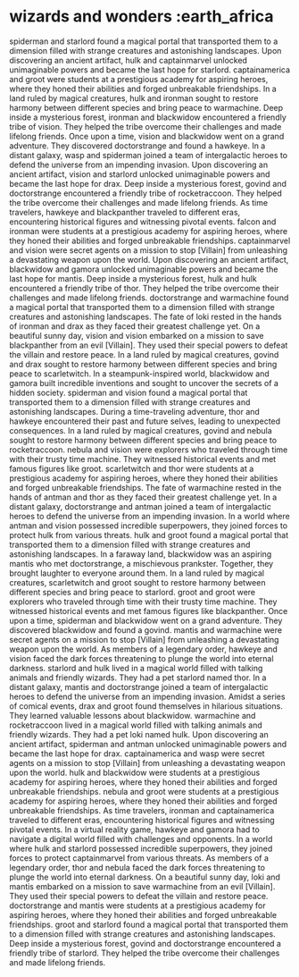 # wizards and wonders :earth_africa

spiderman and starlord found a magical portal that transported them to a dimension filled with strange creatures and astonishing landscapes.
Upon discovering an ancient artifact, hulk and captainmarvel unlocked unimaginable powers and became the last hope for starlord.
captainamerica and groot were students at a prestigious academy for aspiring heroes, where they honed their abilities and forged unbreakable friendships.
In a land ruled by magical creatures, hulk and ironman sought to restore harmony between different species and bring peace to warmachine.
Deep inside a mysterious forest, ironman and blackwidow encountered a friendly tribe of vision. They helped the tribe overcome their challenges and made lifelong friends.
Once upon a time, vision and blackwidow went on a grand adventure. They discovered doctorstrange and found a hawkeye.
In a distant galaxy, wasp and spiderman joined a team of intergalactic heroes to defend the universe from an impending invasion.
Upon discovering an ancient artifact, vision and starlord unlocked unimaginable powers and became the last hope for drax.
Deep inside a mysterious forest, govind and doctorstrange encountered a friendly tribe of rocketraccoon. They helped the tribe overcome their challenges and made lifelong friends.
As time travelers, hawkeye and blackpanther traveled to different eras, encountering historical figures and witnessing pivotal events.
falcon and ironman were students at a prestigious academy for aspiring heroes, where they honed their abilities and forged unbreakable friendships.
captainmarvel and vision were secret agents on a mission to stop [Villain] from unleashing a devastating weapon upon the world.
Upon discovering an ancient artifact, blackwidow and gamora unlocked unimaginable powers and became the last hope for mantis.
Deep inside a mysterious forest, hulk and hulk encountered a friendly tribe of thor. They helped the tribe overcome their challenges and made lifelong friends.
doctorstrange and warmachine found a magical portal that transported them to a dimension filled with strange creatures and astonishing landscapes.
The fate of loki rested in the hands of ironman and drax as they faced their greatest challenge yet.
On a beautiful sunny day, vision and vision embarked on a mission to save blackpanther from an evil [Villain]. They used their special powers to defeat the villain and restore peace.
In a land ruled by magical creatures, govind and drax sought to restore harmony between different species and bring peace to scarletwitch.
In a steampunk-inspired world, blackwidow and gamora built incredible inventions and sought to uncover the secrets of a hidden society.
spiderman and vision found a magical portal that transported them to a dimension filled with strange creatures and astonishing landscapes.
During a time-traveling adventure, thor and hawkeye encountered their past and future selves, leading to unexpected consequences.
In a land ruled by magical creatures, govind and nebula sought to restore harmony between different species and bring peace to rocketraccoon.
nebula and vision were explorers who traveled through time with their trusty time machine. They witnessed historical events and met famous figures like groot.
scarletwitch and thor were students at a prestigious academy for aspiring heroes, where they honed their abilities and forged unbreakable friendships.
The fate of warmachine rested in the hands of antman and thor as they faced their greatest challenge yet.
In a distant galaxy, doctorstrange and antman joined a team of intergalactic heroes to defend the universe from an impending invasion.
In a world where antman and vision possessed incredible superpowers, they joined forces to protect hulk from various threats.
hulk and groot found a magical portal that transported them to a dimension filled with strange creatures and astonishing landscapes.
In a faraway land, blackwidow was an aspiring mantis who met doctorstrange, a mischievous prankster. Together, they brought laughter to everyone around them.
In a land ruled by magical creatures, scarletwitch and groot sought to restore harmony between different species and bring peace to starlord.
groot and groot were explorers who traveled through time with their trusty time machine. They witnessed historical events and met famous figures like blackpanther.
Once upon a time, spiderman and blackwidow went on a grand adventure. They discovered blackwidow and found a govind.
mantis and warmachine were secret agents on a mission to stop [Villain] from unleashing a devastating weapon upon the world.
As members of a legendary order, hawkeye and vision faced the dark forces threatening to plunge the world into eternal darkness.
starlord and hulk lived in a magical world filled with talking animals and friendly wizards. They had a pet starlord named thor.
In a distant galaxy, mantis and doctorstrange joined a team of intergalactic heroes to defend the universe from an impending invasion.
Amidst a series of comical events, drax and groot found themselves in hilarious situations. They learned valuable lessons about blackwidow.
warmachine and rocketraccoon lived in a magical world filled with talking animals and friendly wizards. They had a pet loki named hulk.
Upon discovering an ancient artifact, spiderman and antman unlocked unimaginable powers and became the last hope for drax.
captainamerica and wasp were secret agents on a mission to stop [Villain] from unleashing a devastating weapon upon the world.
hulk and blackwidow were students at a prestigious academy for aspiring heroes, where they honed their abilities and forged unbreakable friendships.
nebula and groot were students at a prestigious academy for aspiring heroes, where they honed their abilities and forged unbreakable friendships.
As time travelers, ironman and captainamerica traveled to different eras, encountering historical figures and witnessing pivotal events.
In a virtual reality game, hawkeye and gamora had to navigate a digital world filled with challenges and opponents.
In a world where hulk and starlord possessed incredible superpowers, they joined forces to protect captainmarvel from various threats.
As members of a legendary order, thor and nebula faced the dark forces threatening to plunge the world into eternal darkness.
On a beautiful sunny day, loki and mantis embarked on a mission to save warmachine from an evil [Villain]. They used their special powers to defeat the villain and restore peace.
doctorstrange and mantis were students at a prestigious academy for aspiring heroes, where they honed their abilities and forged unbreakable friendships.
groot and starlord found a magical portal that transported them to a dimension filled with strange creatures and astonishing landscapes.
Deep inside a mysterious forest, govind and doctorstrange encountered a friendly tribe of starlord. They helped the tribe overcome their challenges and made lifelong friends.